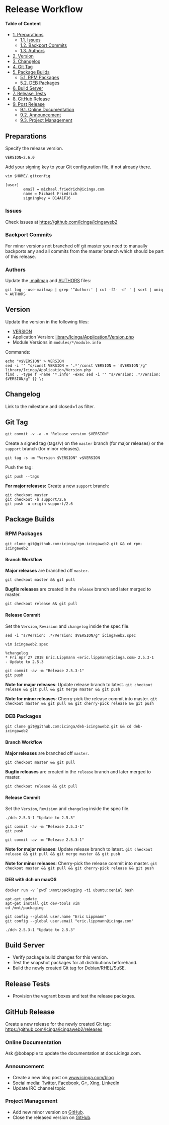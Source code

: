 # Release Workflow <a id="release-workflow"></a>

#### Table of Content

- [1. Preparations](#preparations)
  - [1.1. Issues](#issues)
  - [1.2. Backport Commits](#backport-commits)
  - [1.3. Authors](#authors)
- [2. Version](#version)
- [3. Changelog](#changelog)
- [4. Git Tag](#git-tag)
- [5. Package Builds](#package-builds)
  - [5.1. RPM Packages](#rpm-packages)
  - [5.2. DEB Packages](#deb-packages)
- [6. Build Server](#build-server)
- [7. Release Tests](#release-tests)
- [8. GitHub Release](#github-release)
- [9. Post Release](#post-release)
  - [9.1. Online Documentation](#online-documentation)
  - [9.2. Announcement](#announcement)
  - [9.3. Project Management](#project-management)

## Preparations <a id="preparations"></a>

Specify the release version.

```
VERSION=2.6.0
```

Add your signing key to your Git configuration file, if not already there.

```
vim $HOME/.gitconfig

[user]
        email = michael.friedrich@icinga.com
        name = Michael Friedrich
        signingkey = D14A1F16
```

### Issues <a id="issues"></a>

Check issues at https://github.com/Icinga/icingaweb2

### Backport Commits <a id="backport-commits"></a>

For minor versions not branched off git master you need
to manually backports any and all commits from the
master branch which should be part of this release.

### Authors <a id="authors"></a>

Update the [.mailmap](.mailmap) and [AUTHORS](AUTHORS) files:

```
git log --use-mailmap | grep '^Author:' | cut -f2- -d' ' | sort | uniq > AUTHORS
```

## Version <a id="version"></a>

Update the version in the following files:

* [VERSION](VERSION)
* Application Version: [library/Icinga/Application/Version.php](library/Icinga/Application/Version.php)
* Module Versions in `modules/*/module.info`

Commands:

```
echo "v$VERSION" > VERSION
sed -i '' "s/const VERSION = '.*'/const VERSION = '$VERSION'/g" library/Icinga/Application/Version.php
find . -type f -name '*.info' -exec sed -i '' "s/Version: .*/Version: $VERSION/g" {} \;
```

## Changelog <a id="changelog"></a>

Link to the milestone and closed=1 as filter.

## Git Tag  <a id="git-tag"></a>

```
git commit -v -a -m "Release version $VERSION"
```

Create a signed tag (tags/v<VERSION>) on the `master` branch (for major
releases) or the `support` branch (for minor releases).

```
git tag -s -m "Version $VERSION" v$VERSION
```

Push the tag:

```
git push --tags
```

**For major releases:** Create a new `support` branch:

```
git checkout master
git checkout -b support/2.6
git push -u origin support/2.6
```

## Package Builds  <a id="package-builds"></a>

### RPM Packages  <a id="rpm-packages"></a>

```
git clone git@github.com:icinga/rpm-icingaweb2.git && cd rpm-icingaweb2
```

#### Branch Workflow

**Major releases** are branched off `master`.

```
git checkout master && git pull
```

**Bugfix releases** are created in the `release` branch and later merged to master.

```
git checkout release && git pull
```

#### Release Commit

Set the `Version`, `Revision` and `changelog` inside the spec file.

```
sed -i "s/Version: .*/Version: $VERSION/g" icingaweb2.spec

vim icingaweb2.spec

%changelog
* Fri Apr 27 2018 Eric.Lippmann <eric.lippmann@icinga.com> 2.5.3-1
- Update to 2.5.3
```

```
git commit -av -m "Release 2.5.3-1"
git push
```

**Note for major releases**: Update release branch to latest.
`git checkout release && git pull && git merge master && git push`

**Note for minor releases**: Cherry-pick the release commit into master.
`git checkout master && git pull && git cherry-pick release && git push`


### DEB Packages  <a id="deb-packages"></a>

```
git clone git@github.com:icinga/deb-icingaweb2.git && cd deb-icingaweb2
```

#### Branch Workflow

**Major releases** are branched off `master`.

```
git checkout master && git pull
```

**Bugfix releases** are created in the `release` branch and later merged to master.

```
git checkout release && git pull
```

#### Release Commit

Set the `Version`, `Revision` and `changelog` inside the spec file.

```
./dch 2.5.3-1 "Update to 2.5.3"
```

```
git commit -av -m "Release 2.5.3-1"
git push
```

```
git commit -av -m "Release 2.5.3-1"
```

**Note for major releases**: Update release branch to latest.
`git checkout release && git pull && git merge master && git push`

**Note for minor releases**: Cherry-pick the release commit into master.
`git checkout master && git pull && git cherry-pick release && git push`


#### DEB with dch on macOS

```
docker run -v `pwd`:/mnt/packaging -ti ubuntu:xenial bash

apt-get update
apt-get install git dev-tools vim
cd /mnt/packaging

git config --global user.name "Eric Lippmann"
git config --global user.email "eric.lippmann@icinga.com"

./dch 2.5.3-1 "Update to 2.5.3"
```

## Build Server <a id="build-server"></a>

* Verify package build changes for this version.
* Test the snapshot packages for all distributions beforehand.
* Build the newly created Git tag for Debian/RHEL/SuSE.

## Release Tests  <a id="release-tests"></a>

* Provision the vagrant boxes and test the release packages.

## GitHub Release  <a id="github-release"></a>

Create a new release for the newly created Git tag: https://github.com/Icinga/icingaweb2/releases

### Online Documentation  <a id="online-documentation"></a>

Ask @bobapple to update the documentation at docs.icinga.com.

### Announcement  <a id="announcement"></a>

* Create a new blog post on www.icinga.com/blog
* Social media: [Twitter](https://twitter.com/icinga), [Facebook](https://www.facebook.com/icinga), [G+](https://plus.google.com/+icinga), [Xing](https://www.xing.com/communities/groups/icinga-da4b-1060043), [LinkedIn](https://www.linkedin.com/groups/Icinga-1921830/about)
* Update IRC channel topic

### Project Management  <a id="project-management"></a>

* Add new minor version on [GitHub](https://github.com/Icinga/icingaweb2/milestones).
* Close the released version on [GitHub](https://github.com/Icinga/icingaweb2/milestones).
